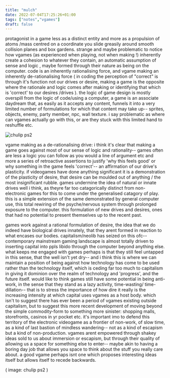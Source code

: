 ```yaml
---
title: "mulch"
date: 2022-07-04T17:25:26+01:00
tags: ["notes","vgames"]
draft: false
---
```


protagonist in a game less as a distinct entity and more as a propulsion of atoms /mass centred on a coordinate you slide greasily around smooth collision planes and box gardens. strange and maybe problematic to notice how vgames (as experienced when playing, not when making !) inherently create a cohesion to whatever they contain, an automatic assumption of sense and logic , maybe formed through their nature as being on the computer. code is an inherently rationalising force, and vgame making an inherently de-rationalising force ( in coding the perception of "correct" is through it's function not our drives or desire, making a game is the opposite where the rationale and logic comes after making or identifying that which is 'correct' to our desires /drives ). the logic of game design is mostly overspill from the logic of code/using a computer, a game is an associate daydream that, as easily as it accepts any content, funnels it into a very limited number of formulations for which that content may take up-- sprites, objects, enemy, party member, npc, wall texture. i say problematic as where can vgames actually go with this, or are they stuck with this limited hand to reshuffle etc. 

![chulip ps2](/img/chulip.png)

vgame making as a de-rationalising drive: i think it's clear that making a game goes against most of our sense of logic and rationality-- games often are less a logic you can follow as you would a line of argument etc and more a series of retroactive assertions to justify 'why this feels good' or why something in the game feels 'correct'-- an affirmation of our drive's plasticity. if videogames have done anything significant it is a demonstration of the plasticity of desire, that desire can be moulded out of anything / the most insignificant rubble. games undermine the idea of natural or innate drives well i think, as theyre far too catagorically distinct from non-electronic games for this to come under the generalised catagory of play. this is a simple extension of the same demonstrated by general computer use, this total rewiring of the psyche/nervous system through prolonged exposure to the computer. this formulation of new drives and desires, ones that had no potential to present themselves up to the recent past.

games work against a rational formulation of desire, the idea that we do indeed have biological drives innately, that they arent formed in reaction to what encases our bodies. capitalism/neolib has seized on this ofc-- contemporary mainstream gaming landscape is almost totally driven to inserting capital into ppls libido through the computer beyond anything else. what keeps me engaged with games perhaps is that they still feel untapped in this sense, that the well isn't yet dry-- and i think this is where we can maintain a position of being against how technology has come to be used rather than the technology itself, which is ceding far too much to capitalism in giving it dominion over the realm of technology and 'progress', and the future itself. would like to think games still have some potential in being anti-work, in the sense that they stand as a lazy activity, time-wasting/ time-dillation-- that is to stress the importance of how dire it really is the increasing intensity at which capital uses vgames as a host body. which isn't to suggest there has ever been a period of vgames existing outside capitalism, but to suggest this more recent development of moving beyond the simple commodity-form to something more sinister: shopping malls, storefronts, casinos in yr pocket etc. it's important imo to defend this territory of the electronic videogame as a frontier of non-work, of slow time, as a kind of last bastion of mindless wandering-- not as a kind of escapism but a kind of non-production. vgames arent empowered through shakey ideas sold to us about immersion or escapism, but through their quality of allowing us a space for something else to enter-- maybe akin to having a boring day job that allows you space to think about the stuff you really care about. a good vgame perhaps isnt one which proposes interesting ideas itself but allows itself to recede backwards.

( image: chulip ps2 )
